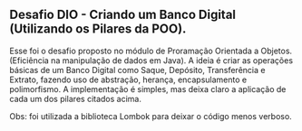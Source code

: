 ## Desafio DIO - Criando um Banco Digital (Utilizando os Pilares da POO).

Esse foi o desafio proposto no módulo de Proramação Orientada a Objetos. (Eficiência na manipulação de dados em Java).
A ideia é criar as operações básicas de um Banco Digital como Saque, Depósito, Transferência e Extrato, fazendo uso de abstração, herança, encapsulamento e polimorfismo.
A implementação é simples, mas deixa claro a aplicação de cada um dos pilares citados acima.

Obs: foi utilizada a biblioteca Lombok para deixar o código menos verboso.
